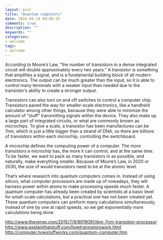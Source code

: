 ```yaml
---
layout: post
title: "Quantum computers"
date: 2016-04-14 09:00:15
comments: true
description: ""
keywords: ""
categories:
- welcome
tags:
- welcome
---
```


According to Moore’s Law, “the number of transistors in a dense integrated circuit will double approximately every two years.” A transistor is something that amplifies a signal, and is a fundamental building block of all modern electronics. The output can be much greater than the input, so it is able to control many terminals with a weaker input than needed due to the transistor’s ability to create a stronger output. 

Transistors can also turn on and off switches to control a computer chip. Transistors paved the way for smaller-scale electronics, like a handheld calculator among other things, because they were able to minimize the amount of “stuff” transmitting signals within the device. They also make up a large part of integrated circuits, or what are commonly known as microchips. To give a scale, a transistor has been manufactures can be 7nm, which is just a little bigger than a strand of DNA, so there are billions of transistors within each microchip, controlling the switchboard.

A microchip defines the computing power of a computer. The more transistors a microchip has, the more it can control, and at the same time. To be faster, we want to pack as many transistors in as possible, and naturally, make everything smaller. Because of Moore’s Law, in 2020 or 2030, the size of would transistors need to be at the atomic level.

That’s where research into quantum computers comes in. Instead of using silicon, what computer processors are made up of nowadays, they will harness power within atoms to make processing speeds much faster. A quantum computer has already been created by scientists at a basic level for small-scale calculations, but a practical one has not been created yet. These quantum computers can preform many calculations simultaneously, instead of one by one at rapid speeds, so we get exponentially more calculations being done.


http://www.theverge.com/2015/7/9/8919091/ibm-7nm-transistor-processor
http://www.explainthatstuff.com/howtransistorswork.html
http://computer.howstuffworks.com/quantum-computer.htm

